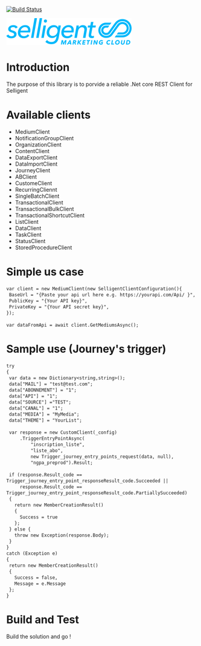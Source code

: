 
[![Build Status](https://dev.azure.com/NGPA/NGPA%20Devops/_apis/build/status/Ngpa.Selligent?branchName=master)](https://dev.azure.com/NGPA/NGPA%20Devops/_build/latest?definitionId=23&branchName=master)

![selligent](selligent.png)

# Introduction

The purpose of this library is to porvide a reliable .Net core REST Client for Selligent

# Available clients

- MediumClient
- NotificationGroupClient
- OrganizationClient
- ContentClient
- DataExportClient
- DataImportClient
- JourneyClient
- ABClient
- CustomeClient
- RecurringCliennt
- SingleBatchClient
- TransactionalClient
- TransactionalBulkClient
- TransactionalShortcutClient
- ListClient
- DataClient
- TaskClient
- StatusClient
- StoredProcedureClient

# Simple us case

```CSharp
var client = new MediumClient(new SelligentClientConfiguration(){
 BaseUrl = "{Paste your api url here e.g. https://yourapi.com/Api/ }",
 PublicKey = "{Your API key}",
 PrivateKey = "{Your API secret key}",
});

var dataFromApi = await client.GetMediumsAsync();

```

 # Sample use (Journey's trigger)
 
 ```CSharp
try
{
  var data = new Dictionary<string,string>();
  data["MAIL"] = "test@test.com";
  data["ABONNEMENT"] = "1";
  data["API"] = "1";
  data["SOURCE"] ="TEST";
  data["CANAL"] = "1";
  data["MEDIA"] = "MyMedia";
  data["THEME"] = "YourList";
  
  var response = new CustomClient(_config)
      .TriggerEntryPointAsync(
          "inscription_liste",
          "liste_abo",
          new Trigger_journey_entry_points_request(data, null),
          "ngpa_preprod").Result;

  if (response.Result_code == Trigger_journey_entry_point_responseResult_code.Succeeded || 
      response.Result_code == Trigger_journey_entry_point_responseResult_code.PartiallySucceeded)
  {
    return new MemberCreationResult()
    {
      Success = true
    };
  } else {
    throw new Exception(response.Body);
  }
}
catch (Exception e)
{
  return new MemberCreationResult()
  {
    Success = false,
    Message = e.Message
  };
}
 ```


# Build and Test

Build the solution and go !
